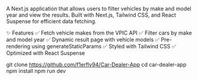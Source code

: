 A Next.js application that allows users to filter vehicles by make and model year and view the results. Built with Next.js, Tailwind CSS, and React Suspense for efficient data fetching.

✨ Features
✅ Fetch vehicle makes from the VPIC API
✅ Filter cars by make and model year
✅ Dynamic result page with vehicle models
✅ Pre-rendering using generateStaticParams
✅ Styled with Tailwind CSS
✅ Optimized with React Suspense


git clone https://github.com/f1erfly94/Car-Dealer-App
cd car-dealer-app
npm install
npm run dev
